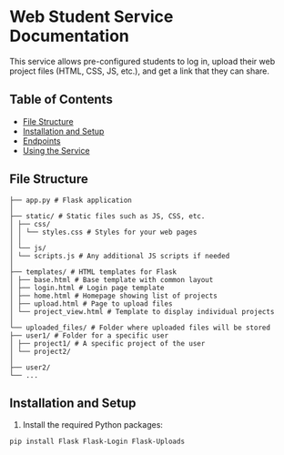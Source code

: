 # Web Student Service Documentation

This service allows pre-configured students to log in, upload their web project files (HTML, CSS, JS, etc.), and get a link that they can share.

## Table of Contents

- [File Structure](#file-structure)
- [Installation and Setup](#installation-and-setup)
- [Endpoints](#endpoints)
- [Using the Service](#using-the-service)

## File Structure

```text
├── app.py # Flask application
│
├── static/ # Static files such as JS, CSS, etc.
│ ├── css/
│ │ └── styles.css # Styles for your web pages
│ │
│ └── js/
│ └── scripts.js # Any additional JS scripts if needed
│
├── templates/ # HTML templates for Flask
│ ├── base.html # Base template with common layout
│ ├── login.html # Login page template
│ ├── home.html # Homepage showing list of projects
│ ├── upload.html # Page to upload files
│ └── project_view.html # Template to display individual projects
│
└── uploaded_files/ # Folder where uploaded files will be stored
├── user1/ # Folder for a specific user
│ ├── project1/ # A specific project of the user
│ └── project2/
│
├── user2/
└── ...
```

## Installation and Setup

1. Install the required Python packages:

```bash
pip install Flask Flask-Login Flask-Uploads
